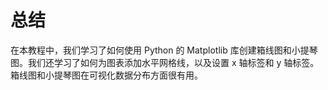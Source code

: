 # 总结

在本教程中，我们学习了如何使用 Python 的 Matplotlib 库创建箱线图和小提琴图。我们还学习了如何为图表添加水平网格线，以及设置 x 轴标签和 y 轴标签。箱线图和小提琴图在可视化数据分布方面很有用。
